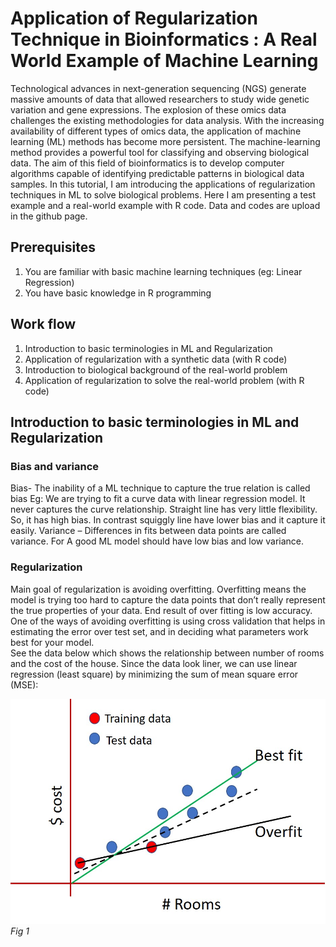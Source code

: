 # Application of Regularization Technique in Bioinformatics : A Real World Example of Machine Learning 
Technological advances in next-generation sequencing (NGS) generate massive amounts of data that allowed researchers to study wide genetic variation and gene expressions. The explosion of these omics data challenges the existing methodologies for data analysis. With the increasing availability of different types of omics data, the application of machine learning (ML) methods has become more persistent. The machine-learning method provides a powerful tool for classifying and observing biological data. The aim of this field of bioinformatics is to develop computer algorithms capable of identifying predictable patterns in biological data samples. In this tutorial, I am introducing the applications of regularization techniques in ML to solve biological problems. Here I am presenting a test example and a real-world example with R code. Data and codes are upload in the github page. 

## Prerequisites
1. You are familiar with basic machine learning techniques (eg: Linear Regression)
2. You have basic knowledge in R programming 

## Work flow
1. Introduction to basic terminologies in ML and Regularization
2. Application of regularization with a synthetic data (with R code)
3. Introduction to biological background of the real-world problem
4. Application of regularization to solve the real-world problem (with R code)

## Introduction to basic terminologies in ML and Regularization
### Bias and variance
Bias- The inability of a ML technique to capture the true relation is called bias
Eg: We are trying to fit a curve data with linear regression model. It never captures the curve relationship. Straight line has very little flexibility. So, it has high bias. In contrast squiggly line have lower bias and it capture it easily.
Variance – Differences in fits between data points are called variance. 
For A good ML model should have low bias and low variance. 

### Regularization
Main goal of regularization is avoiding overfitting. Overfitting means the model is trying too hard to capture the data points that don’t really represent the true properties of your data. End result of over fitting is low accuracy. One of the ways of avoiding overfitting is using cross validation that helps in estimating the error over test set, and in deciding what parameters work best for your model.  
See the data below which shows the relationship between number of rooms and the cost of the house. Since the data look liner, we can use linear regression (least square) by minimizing the sum of mean square error (MSE):

![Fig1](https://github.com/shijusisobhan/Machine-Learning-in-Bioinformatics/blob/main/Figures/Overfit.jpg?raw=true)
*Fig 1*
